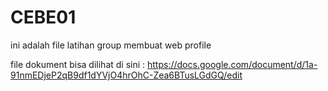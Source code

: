 # CEBE01

ini adalah file latihan group membuat web profile

file dokument bisa dilihat di sini :
https://docs.google.com/document/d/1a-91nmEDjeP2qB9df1dYVjO4hrOhC-Zea6BTusLGdGQ/edit
